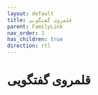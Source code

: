 ```yaml
---
layout: default
title: قلمروی گفتگویی
parent: FamilyLink
nav_order: 1
has_children: true
direction: rtl
---
```


# قلمروی گفتگویی
